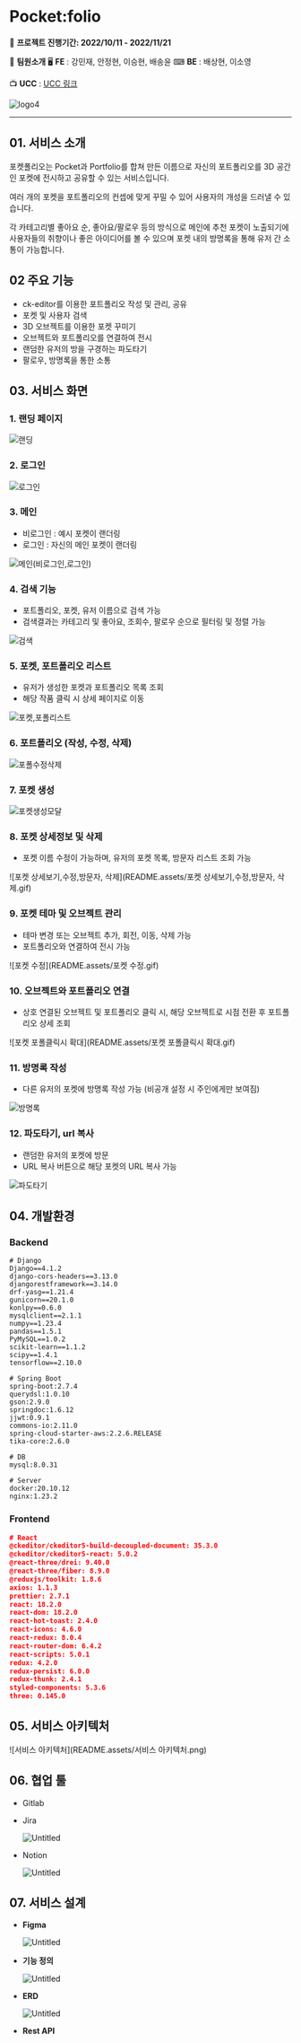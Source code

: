 # Pocket:folio
📆 **프로젝트 진행기간: 2022/10/11 - 2022/11/21**

🎈 **팀원소개**
	🖥 **FE** : 강민재, 안정현, 이승현, 배송윤
	⌨ **BE** : 배상현, 이소영

📺 **UCC** : [UCC 링크](https://www.youtube.com/watch?v=k54Di5gQTKI)

![logo4](README.assets/logo4.png)

------

## 01. 서비스 소개

포켓폴리오는 Pocket과 Portfolio를 합쳐 만든 이름으로 자신의 포트폴리오를 3D 공간인 포켓에 전시하고 공유할 수 있는 서비스입니다.

여러 개의 포켓을 포트폴리오의 컨셉에 맞게 꾸밀 수 있어 사용자의 개성을 드러낼 수 있습니다.

각 카테고리별 좋아요 순, 좋아요/팔로우 등의 방식으로 메인에 추천 포켓이 노출되기에 사용자들의 취향이나 좋은 아이디어를 볼 수 있으며 포켓 내의 방명록을 통해 유저 간 소통이 가능합니다.



## 02 주요 기능

- ck-editor를 이용한 포트폴리오 작성 및 관리, 공유
- 포켓 및 사용자 검색
- 3D 오브젝트를 이용한 포켓 꾸미기
- 오브젝트와 포트폴리오를 연결하여 전시
- 랜덤한 유저의 방을 구경하는 파도타기
- 팔로우, 방명록을 통한 소통

## 03. 서비스 화면

### 1. 랜딩 페이지

![랜딩](README.assets/랜딩.gif)

### 2. 로그인 

![로그인](README.assets/로그인-1668964758361-15.gif)

### 3. 메인 

- 비로그인 : 예시 포켓이 랜더링
- 로그인 : 자신의 메인 포켓이 랜더링

![메인(비로그인,로그인)](README.assets/메인(비로그인,로그인).gif)

### 4. 검색 기능

- 포트폴리오, 포켓, 유저 이름으로 검색 가능
- 검색결과는 카테고리 및 좋아요, 조회수, 팔로우 순으로 필터링 및 정렬 가능

![검색](README.assets/검색.gif)

### 5. 포켓, 포트폴리오 리스트

- 유저가 생성한 포켓과 포트폴리오 목록 조회 
- 해당 작품 클릭 시 상세 페이지로 이동

![포켓,포폴리스트](README.assets/포켓,포폴리스트.gif)

### 6. 포트폴리오 (작성, 수정, 삭제)

![포폴수정삭제](README.assets/포폴수정삭제.gif)

### 7. 포켓 생성

![포켓생성모달](README.assets/포켓생성모달.gif)

### 8. 포켓 상세정보 및 삭제 

- 포켓 이름 수정이 가능하며, 유저의 포켓 목록, 방문자 리스트 조회 가능

![포켓 상세보기,수정,방문자, 삭제](README.assets/포켓 상세보기,수정,방문자, 삭제.gif)

### 9. 포켓 테마 및 오브젝트 관리

- 테마 변경 또는 오브젝트 추가, 회전, 이동, 삭제 가능
- 포트폴리오와 연결하여 전시 가능

![포켓 수정](README.assets/포켓 수정.gif)

### 10. 오브젝트와 포트폴리오 연결

- 상호 연결된 오브젝트 및 포트폴리오 클릭 시,
  해당 오브젝트로 시점 전환 후 포트폴리오 상세 조회

![포켓 포폴클릭시 확대](README.assets/포켓 포폴클릭시 확대.gif)

### 11. 방명록 작성

- 다른 유저의 포켓에 방명록 작성 가능 (비공개 설정 시 주인에게만 보여짐)

![방명록](README.assets/방명록.gif)

### 12. 파도타기, url 복사

- 랜덤한 유저의 포켓에 방문
- URL 복사 버튼으로 해당 포켓의 URL 복사 가능

![파도타기](README.assets/파도타기.gif)

## 04. 개발환경

### Backend

```
# Django
Django==4.1.2
django-cors-headers==3.13.0
djangorestframework==3.14.0
drf-yasg==1.21.4
gunicorn==20.1.0
konlpy==0.6.0
mysqlclient==2.1.1
numpy==1.23.4
pandas==1.5.1
PyMySQL==1.0.2
scikit-learn==1.1.2
scipy==1.4.1
tensorflow==2.10.0

# Spring Boot
spring-boot:2.7.4
querydsl:1.0.10
gson:2.9.0
springdoc:1.6.12
jjwt:0.9.1
commons-io:2.11.0
spring-cloud-starter-aws:2.2.6.RELEASE
tika-core:2.6.0

# DB
mysql:8.0.31

# Server
docker:20.10.12
nginx:1.23.2
```

### Frontend

```json
# React
@ckeditor/ckeditor5-build-decoupled-document: 35.3.0
@ckeditor/ckeditor5-react: 5.0.2
@react-three/drei: 9.40.0
@react-three/fiber: 8.9.0
@reduxjs/toolkit: 1.8.6
axios: 1.1.3
prettier: 2.7.1
react: 18.2.0
react-dom: 18.2.0
react-hot-toast: 2.4.0
react-icons: 4.6.0
react-redux: 8.0.4
react-router-dom: 6.4.2
react-scripts: 5.0.1
redux: 4.2.0
redux-persist: 6.0.0
redux-thunk: 2.4.1
styled-components: 5.3.6
three: 0.145.0
```

## 05. 서비스 아키텍처

![서비스 아키텍처](README.assets/서비스 아키텍처.png)

## 06. 협업 툴

- Gitlab

- Jira

  ![Untitled](https://s3-us-west-2.amazonaws.com/secure.notion-static.com/8ace6956-a784-4ccd-933d-cb41dd01275d/Untitled.png)

- Notion

  ![Untitled](https://s3-us-west-2.amazonaws.com/secure.notion-static.com/f2f2b921-5b06-4b24-a960-92c425e7e270/Untitled.png)

## 07. 서비스 설계

- **Figma**

  ![Untitled](https://s3-us-west-2.amazonaws.com/secure.notion-static.com/38bc8a4b-e743-4492-833c-17278bcd30a5/Untitled.png)

- **기능 정의**

  ![Untitled](https://s3-us-west-2.amazonaws.com/secure.notion-static.com/2eceb5f1-7e30-4fea-a65b-e816123269fc/Untitled.png)

- **ERD**

  ![Untitled](https://s3-us-west-2.amazonaws.com/secure.notion-static.com/b8d36f3f-fca0-4f05-bdd1-bd0ee4dbad53/Untitled.png)

- **Rest API**
